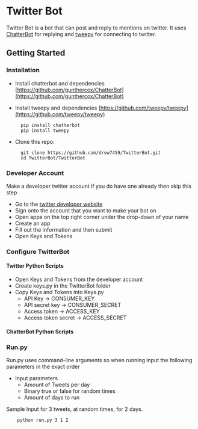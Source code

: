 # Twitter Bot
Twitter Bot is a bot that can post and reply to mentions on twitter.
It uses [ChatterBot](https://github.com/gunthercox/ChatterBot) for replying and [tweepy](https://github.com/tweepy/tweepy) for connecting to twitter.

## Getting Started
### Installation

* Install chatterbot and dependencies [https://github.com/gunthercox/ChatterBot](https://github.com/gunthercox/ChatterBot)
* Install tweepy and dependencies [https://github.com/tweepy/tweepy](https://github.com/tweepy/tweepy)

        pip install chatterbot
        pip install tweepy

* Clone this repo:

        git clone https://github.com/drew7459/TwitterBot.git
        cd TwitterBot/TwitterBot
	
### Developer Account
Make a developer twitter account if you do have one already then skip this step 

* Go to the [twitter developer website](https://developer.twitter.com/en/apps)
* Sign onto the account that you want to make your bot on
* Open apps on the top right corner under the drop-down of your name
* Create an app
* Fill out the information and then submit
* Open Keys and Tokens

### Configure TwitterBot
#### Twitter Python Scripts
* Open Keys and Tokens from the developer account
* Create keys.py in the TwitterBot folder
* Copy Keys and Tokens into Keys.py
	* API Key -> CONSUMER_KEY
	* API secret key -> CONSUMER_SECRET
	* Access token -> ACCESS_KEY
	* Access token secret -> ACCESS_SECRET

#### ChatterBot Python Scripts


### Run.py
Run.py uses command-line arguments so when running input the following parameters in the exact order

* Input parameters
	* Amount of Tweets per day
	* Binary true or false for random times
	* Amount of days to run

Sample Input for 3 tweets, at random times, for 2 days.
         
        python run.py 3 1 2
